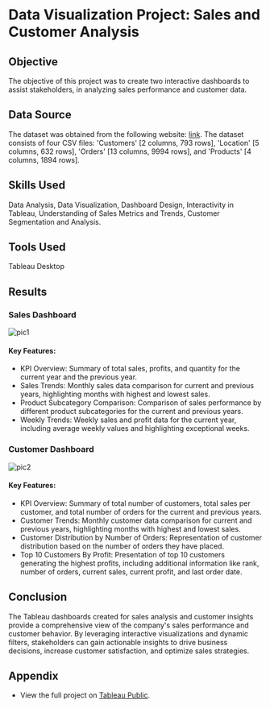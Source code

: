 # Data Visualization Project: Sales and Customer Analysis
## Objective
The objective of this project was to create two interactive dashboards to assist stakeholders, in analyzing sales performance and customer data.
## Data Source
The dataset was obtained from the following website: [link](https://www.datawithbaraa.com/tableau/tableau-thank-you/). The dataset consists of four CSV files: 'Customers' [2 columns, 793 rows], 'Location' [5 columns, 632 rows], 'Orders' [13 columns, 9994 rows], and 'Products' [4 columns, 1894 rows].
## Skills Used
Data Analysis, Data Visualization, Dashboard Design, Interactivity in Tableau, Understanding of Sales Metrics and Trends, Customer Segmentation and Analysis.
## Tools Used
Tableau Desktop
## Results
### Sales Dashboard
![pic1](https://github.com/oarisur/tableau-projects/assets/72446927/c57af30c-18e9-49bf-9d89-e8eda80103d6)

#### Key Features:
- KPI Overview: Summary of total sales, profits, and quantity for the current year and the previous year.
- Sales Trends: Monthly sales data comparison for current and previous years, highlighting months with highest and lowest sales.
- Product Subcategory Comparison: Comparison of sales performance by different product subcategories for the current and previous years.
- Weekly Trends: Weekly sales and profit data for the current year, including average weekly values and highlighting exceptional weeks.
### Customer Dashboard
![pic2](https://github.com/oarisur/tableau-projects/assets/72446927/6a2a36ef-1aab-4231-8928-43ccfc49c818)

#### Key Features:
- KPI Overview: Summary of total number of customers, total sales per customer, and total number of orders for the current and previous years.
- Customer Trends: Monthly customer data comparison for current and previous years, highlighting months with highest and lowest sales.
- Customer Distribution by Number of Orders: Representation of customer distribution based on the number of orders they have placed.
- Top 10 Customers By Profit: Presentation of top 10 customers generating the highest profits, including additional information like rank, number of orders, current sales, current profit, and last order date.



## Conclusion
The Tableau dashboards created for sales analysis and customer insights provide a comprehensive view of the company's sales performance and customer behavior. By leveraging interactive visualizations and dynamic filters, stakeholders can gain actionable insights to drive business decisions, increase customer satisfaction, and optimize sales strategies.
## Appendix
- View the full project on [Tableau Public](https://public.tableau.com/views/SalesCustomerAnalysis_17142890566960/SalesDashboard?:language=en-US&:sid=&:display_count=n&:origin=viz_share_link).

